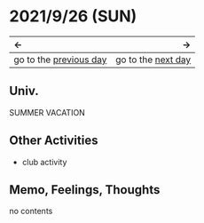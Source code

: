 # 2021/9/26 (SUN)
|←|→|
|:---|---:|
go to the [previous day](./25th.md) | go to the [next day](./27th.md)

## Univ.
SUMMER VACATION

## Other Activities
- club activity

## Memo, Feelings, Thoughts
no contents
